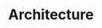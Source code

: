 ---
#layout: page
layout: post-index
title: Architecture
excerpt: "Here my modelisations for architecture and related"
image:
  feature: room.jpg
  credit: Begoña Pérez Rodríguez
---